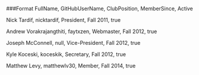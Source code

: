 
###Format
    FullName,    GitHubUserName,    ClubPosition,    MemberSince,     Active

Nick Tardif, nicktardif, President, Fall 2011, true  

Andrew Vorakrajangthiti, faytxzen, Webmaster, Fall 2012, true

Joseph McConnell, null, Vice-President, Fall 2012, true

Kyle Koceski, koceskik, Secretary, Fall 2012, true

Matthew Levy, matthewlv30, Member, Fall 2014, true
